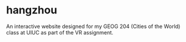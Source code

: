 # hangzhou
An interactive website designed for my GEOG 204 (Cities of the World) class at UIUC as part of the VR assignment.
